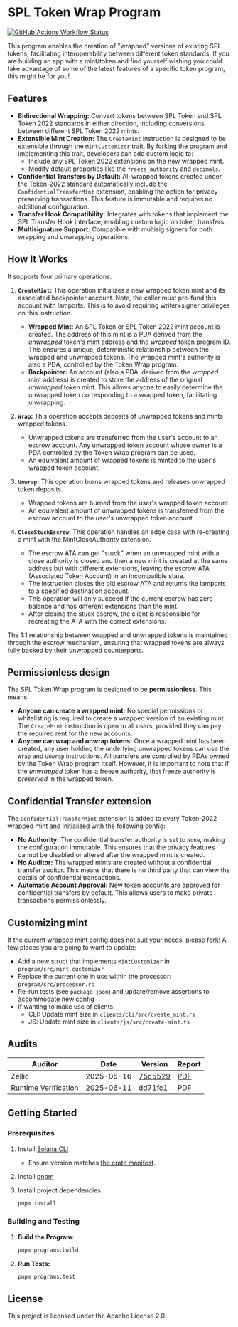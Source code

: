 # SPL Token Wrap Program

[![GitHub Actions Workflow Status](https://img.shields.io/github/actions/workflow/status/solana-program/token-wrap/main.yml?logo=GitHub)](https://github.com/solana-program/token-wrap/actions/workflows/main.yml)

This program enables the creation of "wrapped" versions of existing SPL tokens, facilitating interoperability
between different token standards. If you are building an app with a mint/token and find yourself wishing you could take
advantage of some of the latest features of a specific token program, this might be for you!

## Features

* **Bidirectional Wrapping:** Convert tokens between SPL Token and SPL Token 2022 standards in either direction,
  including conversions between different SPL Token 2022 mints.
* **Extensible Mint Creation:** The `CreateMint` instruction is designed to be extensible through the `MintCustomizer`
  trait. By forking the program and implementing this trait, developers can add custom logic to:
    * Include any SPL Token 2022 extensions on the new wrapped mint.
    * Modify default properties like the `freeze_authority` and `decimals`.
* **Confidential Transfers by Default:** All wrapped tokens created under the Token-2022 standard automatically include
  the `ConfidentialTransferMint` extension, enabling the option for privacy-preserving transactions. This feature is
  immutable and requires no additional configuration.
* **Transfer Hook Compatibility:**  Integrates with tokens that implement the SPL Transfer Hook interface,
  enabling custom logic on token transfers.
* **Multisignature Support:** Compatible with multisig signers for both wrapping and unwrapping operations.

## How It Works

It supports four primary operations:

1. **`CreateMint`:** This operation initializes a new wrapped token mint and its associated backpointer account. Note,
   the caller must pre-fund this account with lamports. This is to avoid requiring writer+signer privileges on this
   instruction.

    * **Wrapped Mint:** An SPL Token or SPL Token 2022 mint account is created. The address of this mint is a
      PDA derived from the *unwrapped* token's mint address and the *wrapped* token program ID. This ensures a unique,
      deterministic relationship between the wrapped and unwrapped tokens. The wrapped mint's authority is also a PDA,
      controlled by the Token Wrap program.
    * **Backpointer:** An account (also a PDA, derived from the *wrapped* mint address) is created to store the
      address of the original *unwrapped* token mint. This allows anyone to easily determine the unwrapped token
      corresponding to a wrapped token, facilitating unwrapping.

2. **`Wrap`:**  This operation accepts deposits of unwrapped tokens and mints wrapped tokens.

    * Unwrapped tokens are transferred from the user's account to an escrow account. Any unwrapped token account whose
      owner is a PDA controlled by the Token Wrap program can be used.
    * An equivalent amount of wrapped tokens is minted to the user's wrapped token account.

3. **`Unwrap`:** This operation burns wrapped tokens and releases unwrapped token deposits.

    * Wrapped tokens are burned from the user's wrapped token account.
    * An equivalent amount of unwrapped tokens is transferred from the escrow account to the user's unwrapped token
      account.

4. **`CloseStuckEscrow`:** This operation handles an edge case with re-creating a mint with the MintCloseAuthority
   extension.

    * The escrow ATA can get "stuck" when an unwrapped mint with a close authority is closed and then a new mint is
      created at the same address but with different extensions, leaving the escrow ATA (Associated Token Account) in an
      incompatible state.
    * The instruction closes the old escrow ATA and returns the lamports to a specified destination account.
    * This operation will only succeed if the current escrow has zero balance and has different extensions than the
      mint.
    * After closing the stuck escrow, the client is responsible for recreating the ATA with the correct extensions.

The 1:1 relationship between wrapped and unwrapped tokens is maintained through the escrow mechanism, ensuring that
wrapped tokens are always fully backed by their unwrapped counterparts.

## Permissionless design

The SPL Token Wrap program is designed to be **permissionless**. This means:

* **Anyone can create a wrapped mint:**  No special permissions or whitelisting is required to create a wrapped
  version of an existing mint. The `CreateMint` instruction is open to all users, provided they can
  pay the required rent for the new accounts.
* **Anyone can wrap and unwrap tokens:**  Once a wrapped mint has been created, any user holding the underlying
  unwrapped tokens can use the `Wrap` and `Unwrap` instructions. All transfers are controlled by PDAs owned by the Token
  Wrap program itself. However, it is important to note that if the *unwrapped* token has a freeze authority,
  that freeze authority is *preserved* in the wrapped token.

## Confidential Transfer extension

The `ConfidentialTransferMint` extension is added to every Token-2022 wrapped mint and initialized with the following
config:

* **No Authority:** The confidential transfer authority is set to `None`, making the configuration immutable. This
  ensures that the privacy features cannot be disabled or altered after the wrapped mint is created.
* **No Auditor:** The wrapped mints are created without a confidential transfer auditor. This means that there is no
  third party that can view the details of confidential transactions.
* **Automatic Account Approval:** New token accounts are approved for confidential transfers by default. This allows
  users to make private transactions permissionlessly.

## Customizing mint

If the current wrapped mint config does not suit your needs, please fork! A few places you are going to want to update:

- Add a new struct that implements `MintCustomizer` in `program/src/mint_customizer`
- Replace the current one in use within the processor: `program/src/processor.rs`
- Re-run tests (see `package.json`) and update/remove assertions to accommodate new config
- If wanting to make use of clients:
    - CLI: Update mint size in `clients/cli/src/create_mint.rs`
    - JS: Update mint size in `clients/js/src/create-mint.ts`

## Audits

| Auditor              | Date       | Version                                                                                               | Report                                                                                                                                                |
|----------------------|------------|-------------------------------------------------------------------------------------------------------|-------------------------------------------------------------------------------------------------------------------------------------------------------|
| Zellic               | 2025-05-16 | [75c5529](https://github.com/solana-program/token-wrap/tree/75c5529d5a191f12bd58b6b92ca0104ce3464763) | [PDF](https://github.com/anza-xyz/security-audits/blob/2294fc0e61c153c8aed174e9f63a1730683f1f2a/spl/ZellicTokenWrapAudit-2025-05-16.pdf)              |
| Runtime Verification | 2025-06-11 | [dd71fc1](https://github.com/solana-program/token-wrap/tree/dd71fc10c651b07b7d62b151021216e5321b1789) | [PDF](https://github.com/anza-xyz/security-audits/blob/2294fc0e61c153c8aed174e9f63a1730683f1f2a/spl/RuntimeVerificationTokenWrapAudit-2025-06-11.pdf) |

## Getting Started

### Prerequisites

1. Install [Solana CLI](https://docs.anza.xyz/cli/install)
    - Ensure version matches [the crate manifest](./Cargo.toml).
2. Install [pnpm](https://pnpm.io/installation)
3. Install project dependencies:

    ```bash
    pnpm install
    ```

### Building and Testing

1. **Build the Program:**

   ```bash
   pnpm programs:build
   ```

2. **Run Tests:**

   ```bash
   pnpm programs:test
   ```

## License

This project is licensed under the Apache License 2.0.